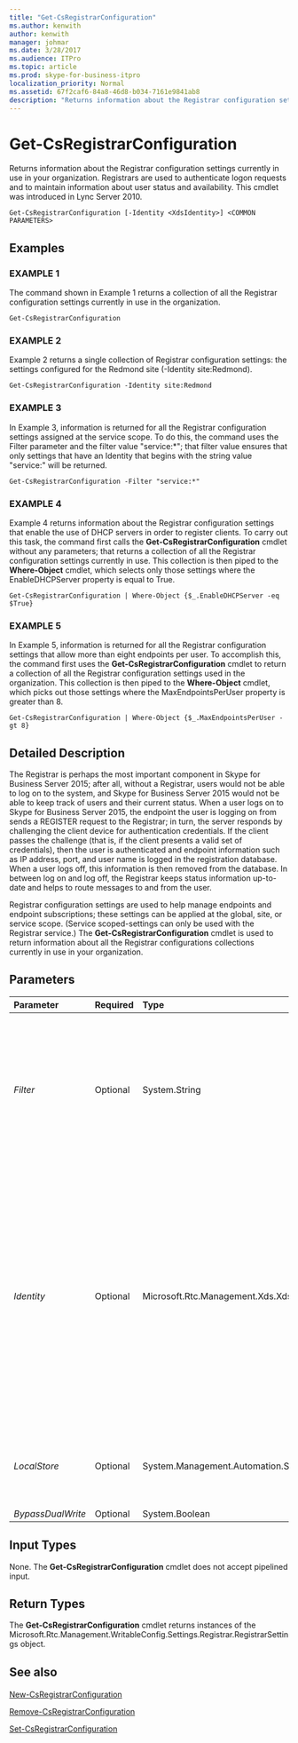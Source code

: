 ```yaml
---
title: "Get-CsRegistrarConfiguration"
ms.author: kenwith
author: kenwith
manager: johmar
ms.date: 3/28/2017
ms.audience: ITPro
ms.topic: article
ms.prod: skype-for-business-itpro
localization_priority: Normal
ms.assetid: 67f2caf6-84a8-46d8-b034-7161e9841ab8
description: "Returns information about the Registrar configuration settings currently in use in your organization. Registrars are used to authenticate logon requests and to maintain information about user status and availability. This cmdlet was introduced in Lync Server 2010."
---
```


# Get-CsRegistrarConfiguration
 
Returns information about the Registrar configuration settings currently in use in your organization. Registrars are used to authenticate logon requests and to maintain information about user status and availability. This cmdlet was introduced in Lync Server 2010.
  
```
Get-CsRegistrarConfiguration [-Identity <XdsIdentity>] <COMMON PARAMETERS>

```

## Examples

### EXAMPLE 1

The command shown in Example 1 returns a collection of all the Registrar configuration settings currently in use in the organization.
  
```
Get-CsRegistrarConfiguration
```

### EXAMPLE 2

Example 2 returns a single collection of Registrar configuration settings: the settings configured for the Redmond site (-Identity site:Redmond).
  
```
Get-CsRegistrarConfiguration -Identity site:Redmond
```

### EXAMPLE 3

In Example 3, information is returned for all the Registrar configuration settings assigned at the service scope. To do this, the command uses the Filter parameter and the filter value "service:\*"; that filter value ensures that only settings that have an Identity that begins with the string value "service:" will be returned.
  
```
Get-CsRegistrarConfiguration -Filter "service:*"
```

### EXAMPLE 4

Example 4 returns information about the Registrar configuration settings that enable the use of DHCP servers in order to register clients. To carry out this task, the command first calls the **Get-CsRegistrarConfiguration** cmdlet without any parameters; that returns a collection of all the Registrar configuration settings currently in use. This collection is then piped to the **Where-Object** cmdlet, which selects only those settings where the EnableDHCPServer property is equal to True.
  
```
Get-CsRegistrarConfiguration | Where-Object {$_.EnableDHCPServer -eq $True}
```

### EXAMPLE 5

In Example 5, information is returned for all the Registrar configuration settings that allow more than eight endpoints per user. To accomplish this, the command first uses the **Get-CsRegistrarConfiguration** cmdlet to return a collection of all the Registrar configuration settings used in the organization. This collection is then piped to the **Where-Object** cmdlet, which picks out those settings where the MaxEndpointsPerUser property is greater than 8.
  
```
Get-CsRegistrarConfiguration | Where-Object {$_.MaxEndpointsPerUser -gt 8}
```

## Detailed Description

The Registrar is perhaps the most important component in Skype for Business Server 2015; after all, without a Registrar, users would not be able to log on to the system, and Skype for Business Server 2015 would not be able to keep track of users and their current status. When a user logs on to Skype for Business Server 2015, the endpoint the user is logging on from sends a REGISTER request to the Registrar; in turn, the server responds by challenging the client device for authentication credentials. If the client passes the challenge (that is, if the client presents a valid set of credentials), then the user is authenticated and endpoint information such as IP address, port, and user name is logged in the registration database. When a user logs off, this information is then removed from the database. In between log on and log off, the Registrar keeps status information up-to-date and helps to route messages to and from the user.
  
Registrar configuration settings are used to help manage endpoints and endpoint subscriptions; these settings can be applied at the global, site, or service scope. (Service scoped-settings can only be used with the Registrar service.) The **Get-CsRegistrarConfiguration** cmdlet is used to return information about all the Registrar configurations collections currently in use in your organization.
  
## Parameters

|**Parameter**|**Required**|**Type**|**Description**|
|:-----|:-----|:-----|:-----|
| _Filter_ <br/> |Optional  <br/> |System.String  <br/> |Enables you to use wildcards in order to return one or more collections of Registrar configuration settings. For example, to return all the settings configured at the site scope, use this syntax:  <br/>  `-Filter "site:*"` <br/> To return all the settings configured at the service scope, use this syntax:  <br/>  `-Filter "service:*"` <br/> |
| _Identity_ <br/> |Optional  <br/> |Microsoft.Rtc.Management.Xds.XdsIdentity  <br/> |Unique identifier for the Registrar configuration settings to be returned. To return the global settings, use this syntax:  <br/>  `-Identity global` <br/> To return settings configured at the site scope, use syntax similar to this:  <br/>  `-Identity site:Redmond` <br/> To return settings at the service level, use syntax like this:  <br/>  `-Identity service:Registrar:atl-cs-001.litwareinc.com` <br/> If this parameter is omitted then the **Get-CsRegistrarConfiguration** cmdlet returns all of the Registrar configuration settings currently in use in your organization. <br/> |
| _LocalStore_ <br/> |Optional  <br/> |System.Management.Automation.SwitchParameter  <br/> |Retrieves the Registrar configuration settings data from the local replica of the Central Management store rather than from the Central Management store itself.  <br/> |
| _BypassDualWrite_ <br/> |Optional  <br/> |System.Boolean  <br/> |PARAMVALUE: $true | $false  <br/> |
   
## Input Types

None. The **Get-CsRegistrarConfiguration** cmdlet does not accept pipelined input.
  
## Return Types

The **Get-CsRegistrarConfiguration** cmdlet returns instances of the Microsoft.Rtc.Management.WritableConfig.Settings.Registrar.RegistrarSettings object.
  
## See also

#### 

[New-CsRegistrarConfiguration](new-csregistrarconfiguration.md)
  
[Remove-CsRegistrarConfiguration](remove-csregistrarconfiguration.md)
  
[Set-CsRegistrarConfiguration](set-csregistrarconfiguration.md)

